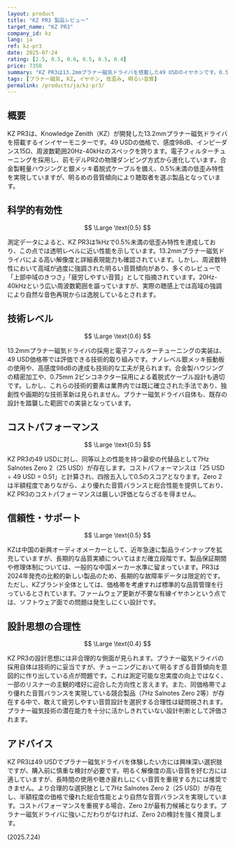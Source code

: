 ```yaml
---
layout: product
title: "KZ PR3 製品レビュー"
target_name: "KZ PR3"
company_id: kz
lang: ja
ref: kz-pr3
date: 2025-07-24
rating: [2.5, 0.5, 0.6, 0.5, 0.5, 0.4]
price: 7350
summary: "KZ PR3は13.2mmプラナー磁気ドライバを搭載した49 USDのイヤホンです。0.5%未満の低歪みと高い解像度が特徴ですが、一般的に明るすぎる音質傾向があり、同価格帯でより優れた代替品が存在します。"
tags: [プラナー磁気, KZ, イヤホン, 低歪み, 明るい音質]
permalink: /products/ja/kz-pr3/
---
```


## 概要

KZ PR3は、Knowledge Zenith（KZ）が開発した13.2mmプラナー磁気ドライバを搭載するインイヤーモニターです。49 USDの価格で、感度98dB、インピーダンス15Ω、周波数範囲20Hz-40kHzのスペックを誇ります。電子フィルターチューニングを採用し、前モデルPR2の物理ダンピング方式から進化しています。合金製軽量ハウジングと銀メッキ着脱式ケーブルを備え、0.5%未満の低歪み特性を実現していますが、明るめの音質傾向により聴取者を選ぶ製品となっています。

## 科学的有効性

$$ \Large \text{0.5} $$

測定データによると、KZ PR3は1kHzで0.5%未満の低歪み特性を達成しており、この点では透明レベルに近い性能を示しています。13.2mmプラナー磁気ドライバによる高い解像度と詳細表現能力も確認されています。しかし、周波数特性において高域が過度に強調された明るい音質傾向があり、多くのレビューで「上部中域のきつさ」「疲労しやすい音質」として指摘されています。20Hz-40kHzという広い周波数範囲を謳っていますが、実際の聴感上では高域の強調により自然な音色再現からは逸脱しているとされます。

## 技術レベル

$$ \Large \text{0.6} $$

13.2mmプラナー磁気ドライバの採用と電子フィルターチューニングの実装は、49 USD価格帯では評価できる技術的取り組みです。ナノレベル銀メッキ振動板の使用や、高感度98dBの達成も技術的な工夫が見られます。合金製ハウジングの精密加工や、0.75mm 2ピンコネクター採用による着脱式ケーブル設計も適切です。しかし、これらの技術的要素は業界内では既に確立された手法であり、独創性や画期的な技術革新は見られません。プラナー磁気ドライバ自体も、既存の設計を踏襲した範囲での実装となっています。

## コストパフォーマンス

$$ \Large \text{0.5} $$

KZ PR3の49 USDに対し、同等以上の性能を持つ最安の代替品として7Hz Salnotes Zero 2（25 USD）が存在します。コストパフォーマンスは「25 USD ÷ 49 USD = 0.51」と計算され、四捨五入して0.5のスコアとなります。Zero 2は半額程度でありながら、より優れた音質バランスと総合性能を提供しており、KZ PR3のコストパフォーマンスは厳しい評価とならざるを得ません。

## 信頼性・サポート

$$ \Large \text{0.5} $$

KZは中国の新興オーディオメーカーとして、近年急速に製品ラインナップを拡充していますが、長期的な品質実績についてはまだ確立段階です。製品保証期間や修理体制については、一般的な中国メーカー水準に留まっています。PR3は2024年発売の比較的新しい製品のため、長期的な故障率データは限定的です。ただし、KZブランド全体としては、価格帯を考慮すれば標準的な品質管理を行っているとされています。ファームウェア更新が不要な有線イヤホンという点では、ソフトウェア面での問題は発生しにくい設計です。

## 設計思想の合理性

$$ \Large \text{0.4} $$

KZ PR3の設計思想には非合理的な側面が見られます。プラナー磁気ドライバの採用自体は技術的に妥当ですが、チューニングにおいて明るすぎる音質傾向を意図的に作り出している点が問題です。これは測定可能な忠実度の向上ではなく、一部のリスナーの主観的嗜好に迎合した方向性と言えます。また、同価格帯でより優れた音質バランスを実現している競合製品（7Hz Salnotes Zero 2等）が存在する中で、敢えて疲労しやすい音質設計を選択する合理性は疑問視されます。プラナー磁気技術の潜在能力を十分に活かしきれていない設計判断として評価されます。

## アドバイス

KZ PR3は49 USDでプラナー磁気ドライバを体験したい方には興味深い選択肢ですが、購入前に慎重な検討が必要です。明るく解像度の高い音質を好む方には適していますが、長時間の使用や聴き疲れしにくい音質を重視する方には推奨できません。より合理的な選択肢として7Hz Salnotes Zero 2（25 USD）が存在し、半額程度の価格で優れた総合性能とより自然な音質バランスを実現しています。コストパフォーマンスを重視する場合、Zero 2が最有力候補となります。プラナー磁気ドライバに強いこだわりがなければ、Zero 2の検討を強く推奨します。

(2025.7.24)
